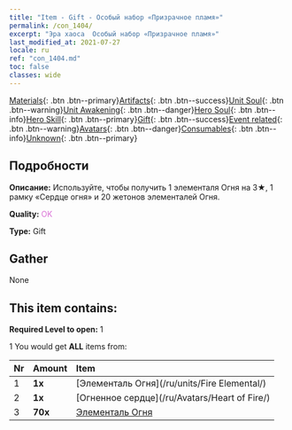 ```yaml
---
title: "Item - Gift - Особый набор «Призрачное пламя»"
permalink: /con_1404/
excerpt: "Эра хаоса  Особый набор «Призрачное пламя»"
last_modified_at: 2021-07-27
locale: ru
ref: "con_1404.md"
toc: false
classes: wide
---
```

 [Materials](/ItemsRU/){: .btn .btn--primary}[Artifacts](/ItemsRU/Artifacts/){: .btn .btn--success}[Unit Soul](/ItemsRU/UnitSoul/){: .btn .btn--warning}[Unit Awakening](/ItemsRU/UnitAwakening/){: .btn .btn--danger}[Hero Soul](/ItemsRU/HeroSoul/){: .btn .btn--info}[Hero Skill](/ItemsRU/HeroSkill/){: .btn .btn--primary}[Gift](/ItemsRU/Gift/){: .btn .btn--success}[Event related](/ItemsRU/Events/){: .btn .btn--warning}[Avatars](/ItemsRU/Avatars/){: .btn .btn--danger}[Consumables](/ItemsRU/Consumables/){: .btn .btn--info}[Unknown](/ItemsRU/Unknown/){: .btn .btn--primary}

## Подробности
 **Описание:** Используйте, чтобы получить 1 элементаля Огня на 3★, 1 рамку «Сердце огня» и 20 жетонов элементалей Огня.

 **Quality:** <span style="color: #DA70D6">OK</span>

 **Type:** Gift

## Gather

  None

## This item contains:

 **Required Level to open:** 1

 1 You would get **ALL** items  from:

  | Nr | Amount |     Item    |
  |:---|:-------|:------------|
  | 1 |  **1x** | [Элементаль Огня](/ru/units/Fire Elemental/) |  | 
  | 2 |  **1x** | [Огненное сердце](/ru/Avatars/Heart of Fire/) |  | 
  | 3 |  **70x** | [Элементаль Огня](/ItemsRU/unt_265/) |  | 

